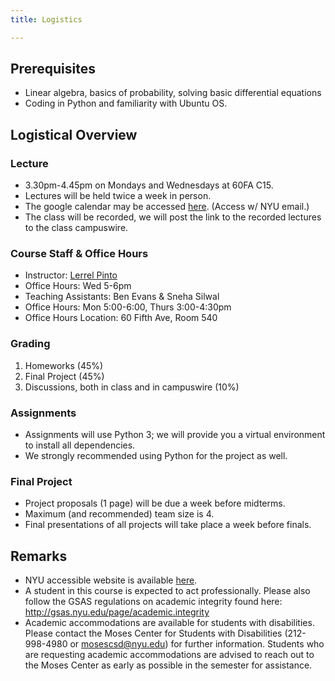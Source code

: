 ```yaml
---
title: Logistics

---
```

## Prerequisites
* Linear algebra, basics of probability, solving basic differential equations
* Coding in Python and familiarity with Ubuntu OS.

## Logistical Overview

### Lecture
* 3.30pm-4.45pm on Mondays and Wednesdays at 60FA C15.
* Lectures will be held twice a week in person. 
* The google calendar may be accessed [here](https://calendar.google.com/calendar/u/0?cid=Y185dTVwNDVmaDV2MHBxaW92NGRmNXZ1bmhoNEBncm91cC5jYWxlbmRhci5nb29nbGUuY29t). (Access w/ NYU email.)
* The class will be recorded, we will post the link to the recorded lectures to the class campuswire.

### Course Staff & Office Hours
* Instructor: [Lerrel Pinto](https://www.lerrelpinto.com/)
* Office Hours:  Wed 5-6pm
* Teaching Assistants: Ben Evans & Sneha Silwal
* Office Hours: Mon 5:00-6:00, Thurs 3:00-4:30pm
* Office Hours Location: 60 Fifth Ave, Room 540

### Grading
1. Homeworks (45%)
2. Final Project (45%)
3. Discussions, both in class and in campuswire (10%)


### Assignments
* Assignments will use Python 3; we will provide you a virtual environment to install all dependencies.
* We strongly recommended using Python for the project as well.


### Final Project
* Project proposals (1 page) will be due a week before midterms.
* Maximum (and recommended) team size is 4.
* Final presentations of all projects will take place a week before finals.


## Remarks
* NYU accessible website is available [here](https://wp.nyu.edu/courantinstituteofmathematicalsciences-robot_intell_sp22/).
* A student in this course is expected to act professionally. Please also follow the GSAS regulations on academic integrity found here: http://gsas.nyu.edu/page/academic.integrity
* Academic accommodations are available for students with disabilities. Please contact the Moses Center for Students with Disabilities (212-998-4980 or mosescsd@nyu.edu) for further information. Students who are requesting academic accommodations are advised to reach out to the Moses Center as early as possible in the semester for assistance.
